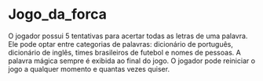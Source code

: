# Jogo_da_forca

O jogador possui 5 tentativas para acertar todas as letras de uma palavra. Ele pode optar entre categorias de palavras:
dicionário de português, dicionário de inglês, times brasileiros de futebol e nomes de pessoas.
A palavra mágica sempre é exibida ao final do jogo.
O jogador pode reiniciar o jogo a qualquer momento e quantas vezes quiser.
